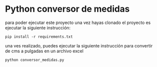 # Python conversor de medidas

para poder ejecutar este proyecto una vez hayas clonado el proyecto es ejecutar la siguiente instrucción:

```
pip install -r requirements.txt
```

una ves realizado, puedes ejecutar la siguiente instrucción para convertir de cms a pulgadas en un archivo excel
```
python conversor_medidas.py
```
